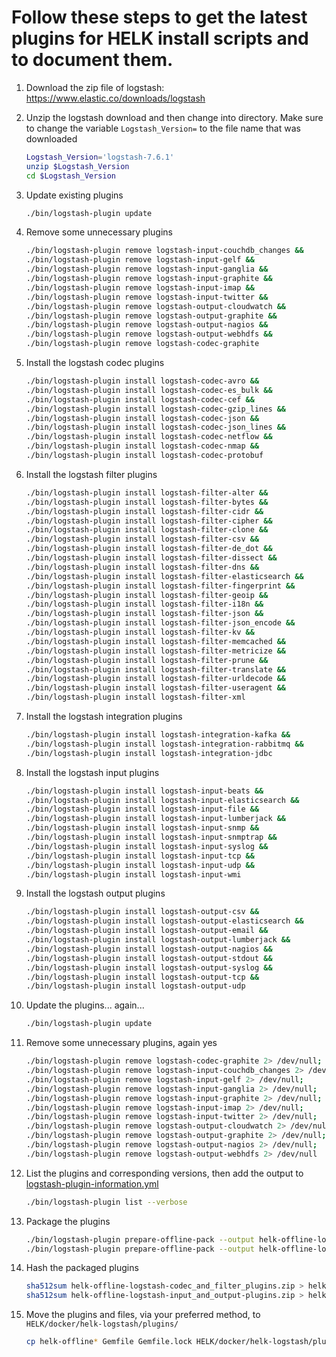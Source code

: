 # Follow these steps to get the latest plugins for HELK install scripts and to document them.

1.
    Download the zip file of logstash: https://www.elastic.co/downloads/logstash
1. Unzip the logstash download and then change into directory. Make sure to change the variable `Logstash_Version=` to the file name that was downloaded 
    ```bash
    Logstash_Version='logstash-7.6.1'
    unzip $Logstash_Version
    cd $Logstash_Version
    ```
1. Update existing plugins
    ```bash
    ./bin/logstash-plugin update
    ```
1. Remove some unnecessary plugins
    ```bash
    ./bin/logstash-plugin remove logstash-input-couchdb_changes &&
    ./bin/logstash-plugin remove logstash-input-gelf &&
    ./bin/logstash-plugin remove logstash-input-ganglia &&
    ./bin/logstash-plugin remove logstash-input-graphite &&
    ./bin/logstash-plugin remove logstash-input-imap &&
    ./bin/logstash-plugin remove logstash-input-twitter &&
    ./bin/logstash-plugin remove logstash-output-cloudwatch &&
    ./bin/logstash-plugin remove logstash-output-graphite &&
    ./bin/logstash-plugin remove logstash-output-nagios &&
    ./bin/logstash-plugin remove logstash-output-webhdfs &&
    ./bin/logstash-plugin remove logstash-codec-graphite
    ```
1. Install the logstash codec plugins
    ```bash
    ./bin/logstash-plugin install logstash-codec-avro &&
    ./bin/logstash-plugin install logstash-codec-es_bulk &&
    ./bin/logstash-plugin install logstash-codec-cef &&
    ./bin/logstash-plugin install logstash-codec-gzip_lines &&
    ./bin/logstash-plugin install logstash-codec-json &&
    ./bin/logstash-plugin install logstash-codec-json_lines &&
    ./bin/logstash-plugin install logstash-codec-netflow &&
    ./bin/logstash-plugin install logstash-codec-nmap &&
    ./bin/logstash-plugin install logstash-codec-protobuf
    ```
1. Install the logstash filter plugins
    ```bash
    ./bin/logstash-plugin install logstash-filter-alter &&
    ./bin/logstash-plugin install logstash-filter-bytes &&
    ./bin/logstash-plugin install logstash-filter-cidr &&
    ./bin/logstash-plugin install logstash-filter-cipher &&
    ./bin/logstash-plugin install logstash-filter-clone &&
    ./bin/logstash-plugin install logstash-filter-csv &&
    ./bin/logstash-plugin install logstash-filter-de_dot &&
    ./bin/logstash-plugin install logstash-filter-dissect &&
    ./bin/logstash-plugin install logstash-filter-dns &&
    ./bin/logstash-plugin install logstash-filter-elasticsearch &&
    ./bin/logstash-plugin install logstash-filter-fingerprint &&
    ./bin/logstash-plugin install logstash-filter-geoip &&
    ./bin/logstash-plugin install logstash-filter-i18n &&
    ./bin/logstash-plugin install logstash-filter-json &&
    ./bin/logstash-plugin install logstash-filter-json_encode &&
    ./bin/logstash-plugin install logstash-filter-kv &&
    ./bin/logstash-plugin install logstash-filter-memcached &&
    ./bin/logstash-plugin install logstash-filter-metricize &&
    ./bin/logstash-plugin install logstash-filter-prune &&
    ./bin/logstash-plugin install logstash-filter-translate &&
    ./bin/logstash-plugin install logstash-filter-urldecode &&
    ./bin/logstash-plugin install logstash-filter-useragent &&
    ./bin/logstash-plugin install logstash-filter-xml
    ```
1. Install the logstash integration plugins
    ```bash
    ./bin/logstash-plugin install logstash-integration-kafka &&
    ./bin/logstash-plugin install logstash-integration-rabbitmq &&
    ./bin/logstash-plugin install logstash-integration-jdbc
    ```
1. Install the logstash input plugins
    ```bash
    ./bin/logstash-plugin install logstash-input-beats &&
    ./bin/logstash-plugin install logstash-input-elasticsearch &&
    ./bin/logstash-plugin install logstash-input-file &&
    ./bin/logstash-plugin install logstash-input-lumberjack &&
    ./bin/logstash-plugin install logstash-input-snmp &&
    ./bin/logstash-plugin install logstash-input-snmptrap &&
    ./bin/logstash-plugin install logstash-input-syslog &&
    ./bin/logstash-plugin install logstash-input-tcp &&
    ./bin/logstash-plugin install logstash-input-udp &&
    ./bin/logstash-plugin install logstash-input-wmi
    ```
1. Install the logstash output plugins
    ```bash
    ./bin/logstash-plugin install logstash-output-csv &&
    ./bin/logstash-plugin install logstash-output-elasticsearch &&
    ./bin/logstash-plugin install logstash-output-email &&
    ./bin/logstash-plugin install logstash-output-lumberjack &&
    ./bin/logstash-plugin install logstash-output-nagios &&
    ./bin/logstash-plugin install logstash-output-stdout &&
    ./bin/logstash-plugin install logstash-output-syslog &&
    ./bin/logstash-plugin install logstash-output-tcp &&
    ./bin/logstash-plugin install logstash-output-udp
    ```
1. Update the plugins... again...
    ```bash
    ./bin/logstash-plugin update
    ```
1. Remove some unnecessary plugins, again yes
    ```bash
    ./bin/logstash-plugin remove logstash-codec-graphite 2> /dev/null;
    ./bin/logstash-plugin remove logstash-input-couchdb_changes 2> /dev/null;
    ./bin/logstash-plugin remove logstash-input-gelf 2> /dev/null;
    ./bin/logstash-plugin remove logstash-input-ganglia 2> /dev/null;
    ./bin/logstash-plugin remove logstash-input-graphite 2> /dev/null;
    ./bin/logstash-plugin remove logstash-input-imap 2> /dev/null;
    ./bin/logstash-plugin remove logstash-input-twitter 2> /dev/null;
    ./bin/logstash-plugin remove logstash-output-cloudwatch 2> /dev/null;
    ./bin/logstash-plugin remove logstash-output-graphite 2> /dev/null;
    ./bin/logstash-plugin remove logstash-output-nagios 2> /dev/null;
    ./bin/logstash-plugin remove logstash-output-webhdfs 2> /dev/null
    ```
1. List the plugins and corresponding versions, then add the output to [logstash-plugin-information.yml](logstash-plugin-information.yml)

    ```bash
    ./bin/logstash-plugin list --verbose
    ```
1. Package the plugins
    ```bash
    ./bin/logstash-plugin prepare-offline-pack --output helk-offline-logstash-codec_and_filter_plugins.zip --overwrite logstash-codec-* logstash-filter-* &&
    ./bin/logstash-plugin prepare-offline-pack --output helk-offline-logstash-input_and_output-plugins.zip --overwrite logstash-input-* logstash-output-*
    ```
1. Hash the packaged plugins
    ```bash
    sha512sum helk-offline-logstash-codec_and_filter_plugins.zip > helk-offline-logstash-codec_and_filter_plugins.zip.sha512 &&
    sha512sum helk-offline-logstash-input_and_output-plugins.zip > helk-offline-logstash-input_and_output-plugins.zip.sha512
    ```
2. Move the plugins and files, via your preferred method, to `HELK/docker/helk-logstash/plugins/`
    ```bash
    cp helk-offline* Gemfile Gemfile.lock HELK/docker/helk-logstash/plugins/
    ```